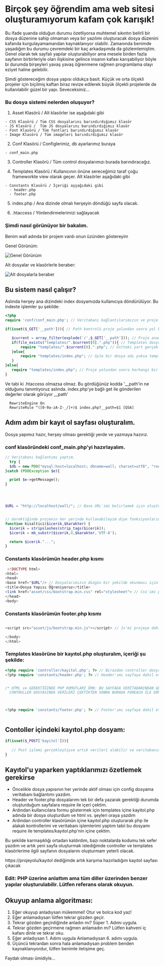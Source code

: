 # Birçok şey öğrendim ama web sitesi oluşturamıyorum kafam çok karışık!

Bu ifade şuanda olduğun durumu özetliyorsa muhtemel sıkıntın belirli bir dosya düzenine sahip olmaman veya bir yazılımı oluşturacak dosya düzenini kafanda kurgulayamamandan kaynaklanıyor olabilir. Zamanında benimde yaşadığım bu durumu çevremdeki bir kaç arkadaşımda da gözlemlemiştim. Genel olarak tek sayfalı yapılar oluşturabiliyor ama mesele birden fazla sayfanın birbirleriyle olan ilişkisine gelince insanın kafası karışabiliyor böyle bi durumda birşeyleri yavaş yavaş öğrenmene rağmen programlama olayı eziyet haline gelebilir.

Şimdi göstereceğim dosya yapısı oldukça basit. Küçük ve orta ölçekli projeler için biçilmiş kaftan biraz revize edilerek büyük ölçekli projelerde de kullanılabilir güzel bir yapı. Seveceksiniz...

### Bu dosya sistemi nelerden oluşuyor?
  1. Asset Klasörü / Alt klasörler ise aşağıdaki gibi
  
    - CSS Klasörü / Tüm CSS dosyalarını barındırdığımız klasör 
    - JS Klasörü /  Tüm JS dosyalarını barındırdığımız klasör
    - Font Klasörü / Tüm fontları barındırdığımız klasör 
    - Image Klasörü / Tüm imageleri barındırdığımız klasör
    
  2. Conf Klasörü / Configlerimiz, db ayarlarımız buraya
  
    - conf_main.php 
    
  3. Controller Klasörü  / Tüm control dosyalarımızı burada barındıracağız.
  
  4. Templates Klasörü / Kullanıcının önüne sereceğimiz taraf çoğu frameworkte view olarak geçer. Alt klasörler aşağıdaki gibi
      
    - Constants Klasörü / İçeriği aşşağıdaki gibi
      - header.php
      - footer.php
    
  5. index.php / Ana dizinde olmalı herşeyin döndüğü sayfa olacak.
  
  6. .htaccess / Yönlendirmelerimizi sağlayacak 
  
  ### Şimdi nasıl görünüyor bir bakalım.
 
 Benim wall adında bir projem vardı onun üzünden göstereyim
 
Genel  Görünüm:
 
 ![Genel Görünüm](gorunum1.png)

 Alt dosyalar ve klasörlerle beraber:

 ![Alt dosyalarla beraber](gorunum2.png) 
 
 
 ## Bu sistem nasıl çalışır?
 
  Aslında herşey ana dizindeki index dosyamızda kullanıcıya döndürülüyor. Bu indexte işlemler şu şekilde:
 ```php
 <?php
require 'conf/conf_main.php'; // Veritabanı bağlantılarımızın ve proje dahilinde kullanılabilecek fonksiyonları barındıran dosyamızı çektik bu sayede her yerde tekrar tekrar bağlantı kurmamıza gerek yok

if(isset($_GET['__path'])){ // Path kontrolü proje yolundan sonra yol belirlenmiş mi kontrol eder. Örn: http://localhost/wall bu yoldan sonra /kayit, /giris gibi bir yol girildi mi kontrolünü sağlar.  

	$current = array_filter(explode('/',$_GET['__path'])); // Proje anadizininden itibaren path'i slash(/)lardan bölerek $current'a atar ÖRN:localhost/wall/kayitol yolunda $current[0] kayitol olarak döner
	if(file_exists("templates/".$current[0].".php")){ // Templates dosyamda http://projeyolu/kayıtol($current[0]) adında bir dosya var mı diye kontrol eder 
		require "templates/".$current[0].".php"; // Üstteki şart gerçekleştiyse dosyayı $current[0]'a atanmış dosya adını bulup içeri çeker
	}else{
		require "templates/index.php"; // öyle bir dosya adı yoksa templates içindeki indexi çağırır. Dilerseniz 404 sayfası oluşturabilirsiniz.
	}
}else{
	require "templates/index.php"; // Proje yolundan sonra herhangi bir dosya adı yazılıp çağırılmadıysa direkt olarak indexe gider http://localhost/wall yazınca indexin gelmesini sağar kısaca
}
```

Ve tabi ki .htaccess olmazsa olmaz. Bu gördüğünüz kodda '__path'in ne olduğunu tanımlıyoruz aslında. index.php'ye bağlı get ile gönderilen değerler olarak görüyor __path'

```.htaccess
  RewriteEngine On
  RewriteRule ^([0-9a-zA-Z-_/]+)$ index.php?__path=$1 [QSA]

```

  ## Adım adım bir kayıt ol sayfası oluşturalım.
  Dosya yapımız hazır, herşey olması gerektiği yerde ve yazmaya hazırız.
  
  ### conf klasöründeki conf_main.php'yi hazırlayalım. 
  ```php
  // Veritabanı bağlantımı yaptım.
    try {
    $db = new PDO("mysql:host=localhost; dbname=wall; charset=utf8", "root", "123456");
}catch (PDOException $e){

    print $e->getMessage();
}




$URL = "http://localhost/wall/"; // Base URL'imi belirlemek için oluşturduğum bir değişken. header.php içinde kullanacağım.


// Gerektiğinde projenin her yerinde kullanabileyim diye fonksiyonlarımıda buraya yazabilirim.
function kisaltici($icerik,$karakter) {
    $icerik = stripslashes(strip_tags($icerik));
    $icerik = mb_substr($icerik,0,$karakter,'UTF-8');

    return $icerik."...";
}

  ```
  
 ### Constants klasörümün header.php kısmı
 ```php
  <!DOCTYPE html>
<html>
<head>
 <base href="$URL"/> // Dosyalarımızın düzgün bir şekilde okunması için base url'i belirliyoruz.  
<title>Dosya Yapısı Öğreniyoruz</title>
<link href="asset/css/bootstrap.min.css" rel="stylesheet"> // Css'imi projeye dahil ettim.
</head>
<body>

 ```
  ### Constants klasörümün footer.php kısmı
 ```php
 
 <script src="asset/js/bootstrap.min.js"></script> // Js'mi projeye dahil ettim. Js dosyalarınızı münkün olduğunca footer'a koyun sayfa hızını artıracaktır.

</body>
</html>
 
 ```
  ### Templates klasörüne bir kayıtol.php oluşturalım, içeriği şu şekilde:
  
  ```php
<?php require 'controller/kayitol.php'; ?> // Birazdan controller dosyasında oluşturacağım kayitol.php dosyamı sayfaya dahil ettim
<?php require 'constants/header.php'; ?> // Header'ımı sayfaya dahil ettim


 /* HTML ve GEREKTİĞİNDE PHP KOMUTLARI ÖRN: BU SAYFADA VERİTABANINDAN GELEN VERİLERİ LİSTELEMEK İSTİYORSUNUZ
    CONTROLLER DOSYASINDA VERİLERİ ÇEKTİKTEN SONRA BURADA FOREACH İLE DÖNDÜREBİLİRİSİNİZ */



<?php require 'constants/footer.php'; ?> // Footer'ımı sayfaya dahil ettim.


 
 ```
  
  ## Contoller içindeki kayıtol.php dosyam:
   ```php
   if(isset($_POST['kayitol'])){
    
      // Post işlemi gerçekleştiyse artık verileri alabilir ve veritabanına bu dosya içinde yazdırabilirsiniz. 
   }
 
 ```
 ## Kayıtol'u yaparken yaptıklarımızı özetlemek gerekirse
   - Öncelikle dosya yapısının her yerinde aktif olması için config dosyama veritabanı bağlantımı yazdım.
   - Header ve footer.php dosyalarımı tek bir defa yazarak gerektiği durumda oluşturduğum sayfalara require ile içeri çektim. 
   - Ardından kullanıcılara formu göstermek için templates içine kayitol.php adında bir dosya oluşturdum ve html vs. şeyleri oraya yazdım
   - Ardından controller klasörümün içine kayıtol.php oluşturarak php ile alakalı kontrollerimi ve veritabanı işlemlerimi yaptım tabii bu dosyamı require ile templates/kayıtol.php'nin içine çektim.
 
 Bu şekilde  karmaşıklığı ortadan kaldırdım, bazı noktalarda kodumu tek sefer yazdım ve artık yeni sayfa oluşturmak istediğimde controller ve templates klasörlerime ilgili sayfanın dosyalarını oluşturmam yeterli olacak.
 
 https://projeyolu/kayıtol dediğimde artık karşıma hazırladığım kayıtol sayfası çıkacak 
 
 ### Edit: PHP üzerine anlattım ama tüm diller üzerinden benzer yapılar oluşturulabilir. Lütfen referans olarak okuyun.

## Okuyup anlama algoritması:

1. Eğer okuyup anladıysan mükemmel! Otur ve bolca kod yaz!
2. Eğer anlamadıysan lütfen tekrar gözden geçir.
3. Tekrar gözden geçirdiğinde anladın mı? Süper 1. Adımı uygula.
4. Tekrar gözden geçirmene rağmen anlamadın mı? Lütfen kahveni iç kafanı dinle ve tekrar oku.
5. Eğer anladıysan 1. Adımı uygula Anlamadıysan 6. adımı uygula.
6. Üçüncü tekrardan sonra hala anlamadıysan problem benden kaynaklanıyordur, lütfen benimle iletişime geç.
   
Faydalı olması ümidiyle...
 
    
